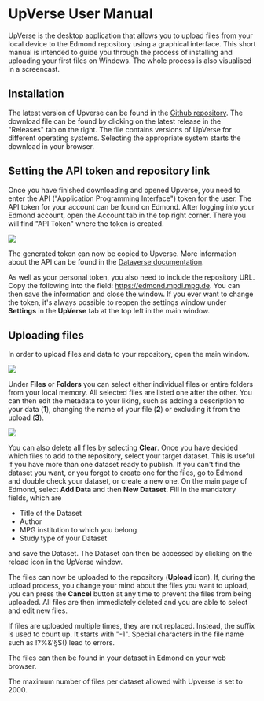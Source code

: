 # UpVerse User Manual
UpVerse is the desktop application that allows you to upload files from your local device to the Edmond repository using a graphical interface. This short manual is intended to guide you through the process of installing and uploading your first files on Windows. The whole process is also visualised in a screencast.
## Installation
The latest version of Upverse can be found in the [Github repository](https://github.com/MPDL/upverse). The download file can be found by clicking on the latest release in the "Releases" tab on the right. The file contains versions of UpVerse for different operating systems. Selecting the appropriate system starts the download in your browser.
## Setting the API token and repository link
Once you have finished downloading and opened Upverse, you need to enter the API ("Application Programming Interface") token for the user. The API token for your account can be found on Edmond. After logging into your Edmond account, open the Account tab in the top right corner. There you will find "API Token" where the token is created.

![](https://pad.gwdg.de/uploads/ae4e78fe-5794-4009-83f9-5b8299c07f82.png)


The generated token can now be copied to Upverse. More information about the API can be found in the [Dataverse documentation](https://guides.dataverse.org/en/latest/api/).

As well as your personal token, you also need to include the repository URL. Copy the following into the field: https://edmond.mpdl.mpg.de. You can then save the information and close the window. If you ever want to change the token, it's always possible to reopen the settings window under **Settings** in the **UpVerse** tab at the top left in the main window.
## Uploading files
In order to upload files and data to your repository, open the main window. 

![](https://pad.gwdg.de/uploads/a4fcebd9-0806-4fde-b62b-85c8a56f8dbb.png)

Under **Files** or **Folders** you can select either individual files or entire folders from your local memory. All selected files are listed one after the other. You can then edit the metadata to your liking, such as adding a description to your data (**1**), changing the name of your file (**2**) or excluding it from the upload (**3**).

![](https://pad.gwdg.de/uploads/68094b2c-46f6-4735-afc5-483cf45a3928.png)

You can also delete all files by selecting **Clear**. Once you have decided which files to add to the repository, select your target dataset. This is useful if you have more than one dataset ready to publish. If you can't find the dataset you want, or you forgot to create one for the files, go to Edmond and double check your dataset, or create a new one. On the main page of Edmond, select **Add Data** and then **New Dataset**. Fill in the mandatory fields, which are

* Title of the Dataset
* Author
* MPG institution to which you belong
* Study type of your Dataset

and save the Dataset. The Dataset can then be accessed by clicking on the reload icon in the UpVerse window. 

The files can now be uploaded to the repository (**Upload** icon). If, during the upload process, you change your mind about the files you want to upload, you can press the **Cancel** button at any time to prevent the files from being uploaded. All files are then immediately deleted and you are able to select and edit new files.

If files are uploaded multiple times, they are not replaced. Instead, the suffix is used to count up. It starts with "-1". Special characters in the file name such as !?%&'§$() lead to errors.

The files can then be found in your dataset in Edmond on your web browser.

The maximum number of files per dataset allowed with Upverse is set to 2000.